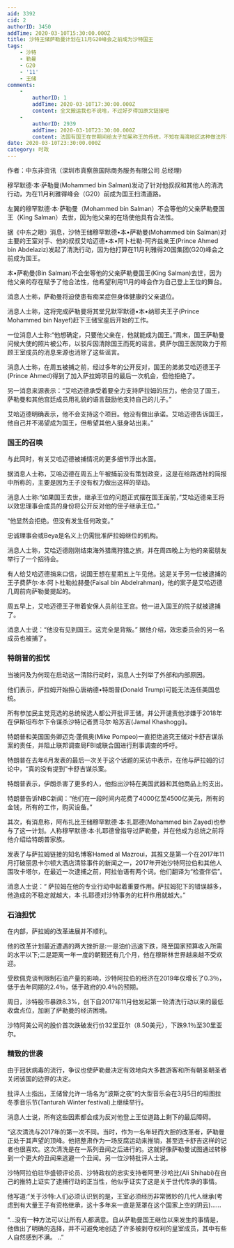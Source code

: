 ```yaml
---
aid: 3392
cid: 2
authorID: 3450
addTime: 2020-03-10T15:30:00.000Z
title: 沙特王储萨勒曼计划在11月G20峰会之前成为沙特国王
tags:
    - 沙特
    - 勒曼
    - G20
    - '11'
    - 王储
comments:
    -
        authorID: 1
        addTime: 2020-03-10T17:30:00.000Z
        content: 全文搬运我也不说啥，不过好歹得加原文链接吧
    -
        authorID: 2939
        addTime: 2020-03-10T23:30:00.000Z
        content: 法国有国王在世期间给太子加冕称王的传统，不知在海湾地区这种做法符不符合当地习俗。
date: 2020-03-10T23:30:00.000Z
category: 时政
---
```


作者：中东非资讯（深圳市真察旅国际商务服务有限公司 总经理)

穆罕默德·本·萨勒曼(Mohammed bin Salman)发动了针对他叔叔和其他人的清洗行动，为在11月利雅得峰会（G20）前成为国王扫清道路。

左翼的穆罕默德·本·萨勒曼（Mohammed bin Salman）不会等他的父亲萨勒曼国王（King Salman）去世，因为他父亲的在场使他具有合法性。

据《中东之眼》消息，沙特王储穆罕默德•本•萨勒曼(Mohammed bin Salman)对主要的王室对手、他的叔叔艾哈迈德•本•阿卜杜勒-阿齐兹亲王(Prince Ahmed bin Abdelaziz)发起了清洗行动，因为他打算在11月利雅得20国集团(G20)峰会之前成为国王。

本•萨勒曼(Bin Salman)不会坐等他的父亲萨勒曼国王(King Salman)去世，因为他父亲的存在赋予了他合法性，他希望利用11月的峰会作为自己登上王位的舞台。

消息人士称，萨勒曼将迫使患有痴呆症但身体健康的父亲退位。

消息人士称，这将完成萨勒曼将其堂兄默罕默德•本•纳耶夫王子(Prince Mohammed bin Nayef)赶下王储宝座后开始的工作。

一位消息人士称:“他想确定，只要他父亲在，他就能成为国王。”周末，国王萨勒曼问候大使的照片被公布，以驳斥因清除国王而死的谣言。费萨尔国王医院致力于照顾王室成员的消息来源也消除了这些谣言。

消息人士称，在周五被捕之前，经过多年的公开反对，国王的弟弟艾哈迈德王子(Prince Ahmed)得到了加入萨拉姆项目的最后一次机会，但他拒绝了。

另一消息来源表示：“艾哈迈德承受着要全力支持萨拉姆的压力。他会见了国王，萨勒曼和其他宫廷成员用礼貌的语言鼓励他支持自己的儿子。”

艾哈迈德明确表示，他不会支持这个项目。他没有做出承诺。艾哈迈德告诉国王，他自己并不渴望成为国王，但希望其他人挺身站出来。”

### [](#%E5%9B%BD%E7%8E%8B%E7%9A%84%E5%8F%AC%E5%94%A4)国王的召唤

与此同时，有关艾哈迈德被捕情况的更多细节浮出水面。

据消息人士称，艾哈迈德在周五上午被捕前没有策划政变，这是在给路透社的简报中所称的，主要是因为王子没有权力做出这样的举动。

消息人士称:“如果国王去世，继承王位的问题正式摆在国王面前，”艾哈迈德亲王将以效忠理事会成员的身份将公开反对他的侄子继承王位。”

“他显然会拒绝。但没有发生任何政变。”

忠诚理事会或Beya是名义上仍需批准萨拉姆继位的机构。

消息人士称，艾哈迈德刚刚结束海外猎鹰狩猎之旅，并在周四晚上为他的亲密朋友举行了一个招待会。

有人给艾哈迈德捎来口信，说国王想在星期五上午见他。这是关于另一位被逮捕的王子费萨尔·本·阿卜杜勒拉赫曼(Faisal bin Abdelrahman)，他的案子是艾哈迈德几周前向萨勒曼提起的。

周五早上，艾哈迈德王子带着安保人员前往王宫。他一进入国王的院子就被逮捕了。

消息人士说：“他没有见到国王。这完全是背叛。” 据他介绍，效忠委员会的另一名成员也被捕了。

### [](#%E7%89%B9%E6%9C%97%E6%99%AE%E7%9A%84%E6%8B%85%E5%BF%A7)特朗普的担忧

当被问及为何现在启动这一清除行动时，消息人士列举了外部和内部原因。

他们表示，萨拉姆开始担心唐纳德•特朗普(Donald Trump)可能无法连任美国总统。

所有参加民主党竞选的总统候选人都公开批评王储，并公开谴责他涉嫌于2018年在伊斯坦布尔下令谋杀沙特记者贾马尔·哈苏吉(Jamal Khashoggi)。

特朗普和美国国务卿迈克·蓬佩奥(Mike Pompeo)一直拒绝追究王储对卡舒吉谋杀案的责任，并阻止联邦调查局FBI或联合国进行刑事调查的呼吁。

特朗普在去年6月发表的最后一次关于这个话题的采访中表示，在他与萨拉姆的讨论中，“真的没有提到”卡舒吉谋杀案。

特朗普表示，伊朗杀害了更多的人，他指出沙特在美国武器和其他商品上的支出。

特朗普告诉NBC新闻：“他们在一段时间内花费了4000亿至4500亿美元，所有的金钱，所有的工作，购买设备。”

其次，有消息称，阿布扎比王储穆罕默德·本·扎耶德(Mohammed bin Zayed)也参与了这一计划。人称穆罕默德·本·扎耶德曾指导过萨勒曼，并在他成为总统之前将他介绍给特朗普家族。

发表了与萨拉姆链接的知名博客Hamed al Mazroui，其推文是第一个在2017年11月打破丽思卡尔顿大酒店清除事件的新闻之一，2017年开始沙特阿拉伯和其他人围攻卡塔尔，在最近一次逮捕之前，阿拉伯语有两个词。他们翻译为“检查伴侣”。

消息人士说：“ 萨拉姆在他的专业行动中起着重要作用。萨拉姆犯下的错误越多，他造成的不稳定就越大，本·扎耶德对沙特事务的杠杆作用就越大。”

### [](#%E7%9F%B3%E6%B2%B9%E6%8B%85%E5%BF%A7)石油担忧

在内部，萨拉姆的改革进展并不顺利。

他的改革计划最近遭遇的两大挫折是:一是油价迅速下跌，降至国家预算收入所需的水平以下;二是距离一年一度的朝觐还有几个月，他在穆斯林世界越来越不受欢迎。

受欧佩克谈判限制石油产量的影响，沙特阿拉伯的经济在2019年仅增长了0.3％，低于去年同期的2.4％，低于政府的0.4％的预期。

周日，沙特股市暴跌8.3%，创下自2017年11月他发起第一轮清洗行动以来的最低收盘点位，加剧了萨勒曼的经济困境。

沙特阿美公司的股价首次跌破发行价32里亚尔（8.50美元），下跌9.1％至30里亚尔。

### [](#%E7%B2%BE%E8%87%B4%E7%9A%84%E4%B8%96%E8%A2%AD)精致的世袭

由于冠状病毒的流行，争议也使萨勒曼决定有效地向大多数游客和所有朝圣朝圣者关闭该国的边界的决定。

批评人士指出，王储曾允许一场名为“波斯之夜”的大型音乐会在3月5日的坦图拉冬季音乐节(Tanturah Winter festival)上继续举行。

消息人士说，所有这些因素都会成为反对他登上王位道路上剩下的最后障碍。

“这次清洗与2017年的第一次不同。当时，作为一名年轻而大胆的改革者，萨勒曼正处于其声望的顶峰。他把整肃作为一场反腐运动来推销，甚至连卡舒吉这样的记者也很喜欢。这次清洗是在一系列丑闻之后进行的。这就好像萨勒曼试图通过转移到一个更大的丑闻来逃避一个丑闻。另一位沙特批评人士说。

沙特阿拉伯驻华盛顿评论员、沙特政权的忠实支持者阿里·沙哈比(Ali Shihabi)在自己的推特上证实了逮捕行动的正当性，他似乎证实了这是关于世代传承的事情。

他写道:“关于沙特:人们必须认识到的是，王室必须经历非常微妙的几代人继承(考虑到有大量王子有资格继承，这十多年来一直是笼罩在这个国家上空的阴云)……

“…没有一种方法可以让所有人都满意。自从萨勒曼国王继位以来发生的事情是，他做出了明确的选择，并不可避免地创造了许多被剥夺权利的皇室成员，其中有些人自然感到不满。 ..”
